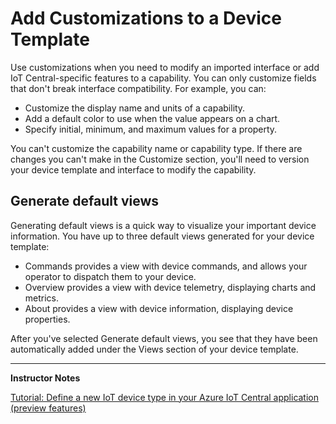 # Add Customizations to a Device Template

Use customizations when you need to modify an imported interface or add IoT Central-specific features to a capability. You can only customize fields that don't break interface compatibility. For example, you can:

* Customize the display name and units of a capability.
* Add a default color to use when the value appears on a chart.
* Specify initial, minimum, and maximum values for a property.

You can't customize the capability name or capability type. If there are changes you can't make in the Customize section, you'll need to version your device template and interface to modify the capability.

## Generate default views

Generating default views is a quick way to visualize your important device information. You have up to three default views generated for your device template:

* Commands provides a view with device commands, and allows your operator to dispatch them to your device.
* Overview provides a view with device telemetry, displaying charts and metrics.
* About provides a view with device information, displaying device properties.

After you've selected Generate default views, you see that they have been automatically added under the Views section of your device template.

---

**Instructor Notes**

[Tutorial: Define a new IoT device type in your Azure IoT Central application (preview features)](https://docs.microsoft.com/en-us/azure/iot-central/preview/tutorial-define-iot-device-type)
